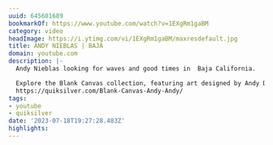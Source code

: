 ```yaml
---
uuid: 645601689
bookmarkOf: https://www.youtube.com/watch?v=1EXgRm1gaBM
category: video
headImage: https://i.ytimg.com/vi/1EXgRm1gaBM/maxresdefault.jpg
title: ANDY NIEBLAS | BAJA
domain: youtube.com
description: |-
  Andy Nieblas looking for waves and good times in  Baja California.

  Explore the Blank Canvas collection, featuring art designed by Andy Davis, inspired by Andy Nieblas:
  https://quiksilver.com/Blank-Canvas-Andy-Andy/
tags:
- youtube
- quiksilver
date: '2023-07-18T19:27:28.483Z'
highlights:
---
```



